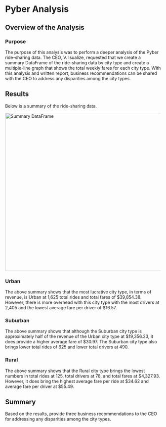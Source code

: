 # Pyber Analysis

## Overview of the Analysis

### Purpose
The purpose of this analysis was to perform a deeper analysis of the Pyber ride-sharing data. The CEO, V. Isualize, requested that we create a summary DataFrame of the ride-sharing data by city type and create a multiple-line graph that shows the total weekly fares for each city type. With this analysis and written report, business recommendations can be shared with the CEO to address any disparities among the city types.

## Results
Below is a summary of the ride-sharing data.

<img width="511" alt="Summary DataFrame" src="https://user-images.githubusercontent.com/85654649/127722980-225a420a-bd1d-4f9c-8ef3-9d2fc42288bb.png">

### Urban
The above summary shows that the most lucrative city type, in terms of revenue, is Urban at 1,625 total rides and total fares of $39,854.38. However, there is more overhead with this city type with the most drivers at 2,405 and the lowest average fare per driver of $16.57.

### Suburban
The above summary shows that although the Suburban city type is approximately half of the revenue of the Urban city type at $19,356.33, it does provide a higher average fare of $30.97. The Suburban city type also brings lower total rides of 625 and lower total drivers at 490.

### Rural
The above summary shows that the Rural city type brings the lowest numbers in total rides at 125, total drivers at 78, and total fares at $4,327.93. However, it does bring the highest average fare per ride at $34.62 and average fare per driver at $55.49.

## Summary
Based on the results, provide three business recommendations to the CEO for addressing any disparities among the city types.


